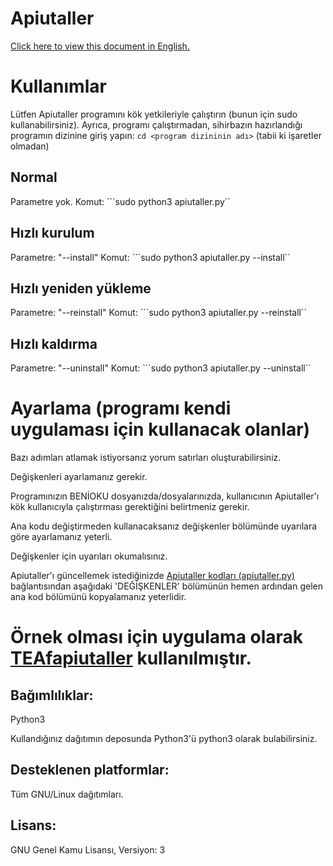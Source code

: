 # Apiutaller
[Click here to view this document in English.](https://github.com/MuKonqi/apiutaller/blob/main/BENİOKU.md)
# Kullanımlar
Lütfen Apiutaller programını kök yetkileriyle çalıştırın (bunun için sudo kullanabilirsiniz). Ayrıca, programı çalıştırmadan, sihirbazın hazırlandığı programın dizinine giriş yapın: `cd <program dizininin adı>` (tabii ki işaretler olmadan)
## Normal
Parametre yok.
Komut: ```sudo python3 apiutaller.py``
## Hızlı kurulum
Parametre: "--install"
Komut: ```sudo python3 apiutaller.py --install``
## Hızlı yeniden yükleme
Parametre: "--reinstall"
Komut: ```sudo python3 apiutaller.py --reinstall``
## Hızlı kaldırma
Parametre: "--uninstall"
Komut: ```sudo python3 apiutaller.py --uninstall``
# Ayarlama (programı kendi uygulaması için kullanacak olanlar)
Bazı adımları atlamak istiyorsanız yorum satırları oluşturabilirsiniz.

Değişkenleri ayarlamanız gerekir.

Programınızın BENİOKU dosyanızda/dosyalarınızda, kullanıcının Apiutaller'ı kök kullanıcıyla çalıştırması gerektiğini belirtmeniz gerekir.

Ana kodu değiştirmeden kullanacaksanız değişkenler bölümünde uyarılara göre ayarlamanız yeterli.

Değişkenler için uyarıları okumalısınız.

Apiutaller'ı güncellemek istediğinizde [Apiutaller kodları (apiutaller.py)](https://github.com/MuKonqi/apiutaller/blob/main/apiutaller.py) bağlantısından aşağıdaki 'DEĞİŞKENLER' bölümünün hemen ardından gelen ana kod bölümünü kopyalamanız yeterlidir.

# Örnek olması için uygulama olarak [TEAfapiutaller](https://github.com/MuKonqi/TEAf) kullanılmıştır.
## Bağımlılıklar:
Python3

Kullandığınız dağıtımın deposunda Python3'ü python3 olarak bulabilirsiniz.

## Desteklenen platformlar:
Tüm GNU/Linux dağıtımları.
## Lisans:
GNU Genel Kamu Lisansı, Versiyon: 3